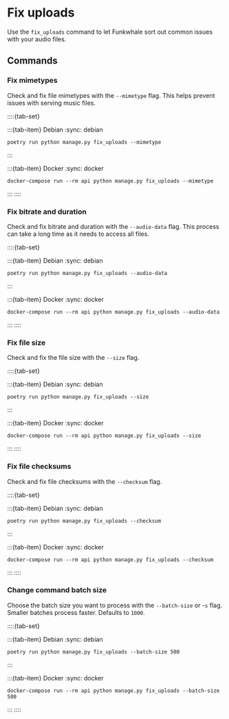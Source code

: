 # Fix uploads

Use the `fix_uploads` command to let Funkwhale sort out common issues with your audio files.

## Commands

### Fix mimetypes

Check and fix file mimetypes with the `--mimetype` flag. This helps prevent issues with serving music files.

::::{tab-set}

:::{tab-item} Debian
:sync: debian

```{code} bash
poetry run python manage.py fix_uploads --mimetype
```

:::

:::{tab-item} Docker
:sync: docker

```{code} bash
docker-compose run --rm api python manage.py fix_uploads --mimetype
```

:::
::::

### Fix bitrate and duration

Check and fix bitrate and duration with the `--audio-data` flag. This process can take a long time as it needs to access all files.

::::{tab-set}

:::{tab-item} Debian
:sync: debian

```{code} bash
poetry run python manage.py fix_uploads --audio-data
```

:::

:::{tab-item} Docker
:sync: docker

```{code} bash
docker-compose run --rm api python manage.py fix_uploads --audio-data
```

:::
::::

### Fix file size

Check and fix the file size with the `--size` flag.

::::{tab-set}

:::{tab-item} Debian
:sync: debian

```{code} bash
poetry run python manage.py fix_uploads --size
```

:::

:::{tab-item} Docker
:sync: docker

```{code} bash
docker-compose run --rm api python manage.py fix_uploads --size
```

:::
::::

### Fix file checksums

Check and fix file checksums with the `--checksum` flag.

::::{tab-set}

:::{tab-item} Debian
:sync: debian

```{code} bash
poetry run python manage.py fix_uploads --checksum
```

:::

:::{tab-item} Docker
:sync: docker

```{code} bash
docker-compose run --rm api python manage.py fix_uploads --checksum
```

:::
::::

### Change command batch size

Choose the batch size you want to process with the `--batch-size` or -`s` flag. Smaller batches process faster. Defaults to `1000`.

::::{tab-set}

:::{tab-item} Debian
:sync: debian

```{code} bash
poetry run python manage.py fix_uploads --batch-size 500
```

:::

:::{tab-item} Docker
:sync: docker

```{code} bash
docker-compose run --rm api python manage.py fix_uploads --batch-size 500
```

:::
::::
